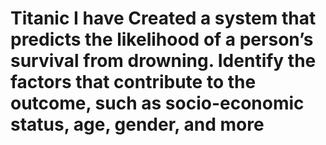 # Titanic I have Created a system that predicts the likelihood of a person’s survival from drowning. Identify the factors that contribute to the outcome, such as socio-economic status, age, gender, and more

